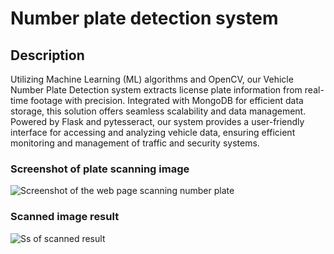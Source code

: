 # Number plate detection system

## Description
Utilizing Machine Learning (ML) algorithms and OpenCV, our Vehicle Number Plate Detection system extracts license plate information from real-time footage with precision. Integrated with MongoDB for efficient data storage, this solution offers seamless scalability and data management. Powered by Flask and pytesseract, our system provides a user-friendly interface for accessing and analyzing vehicle data, ensuring efficient monitoring and management of traffic and security systems.

### Screenshot of plate scanning image 

![Screenshot of the web page scanning number plate](https://raw.githubusercontent.com/anuragaryanyt/number_plate_detection/main/ss/Screenshot%20from%202024-03-18%2002-31-24-1.png)

### Scanned image result

![Ss of scanned result](https://github.com/anuragaryanyt/number_plate_detection/blob/main/ss/WhatsApp%20Image%202024-03-15%20at%2020.04.51_9e686fed.jpg?raw=true)
